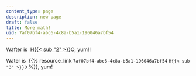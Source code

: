 ```yaml
---
content_type: page
description: new page
draft: false
title: More math!
uid: 7af07bf4-abc6-4c8a-b5a1-196046a7bf54
---
```

Wafter is  [H{{< sub "2" >}}O](www.npr.org), yum!!

Water is  {{% resource_link `7af07bf4-abc6-4c8a-b5a1-196046a7bf54` `H{{< sub "3" >}}O` %}}, yum!